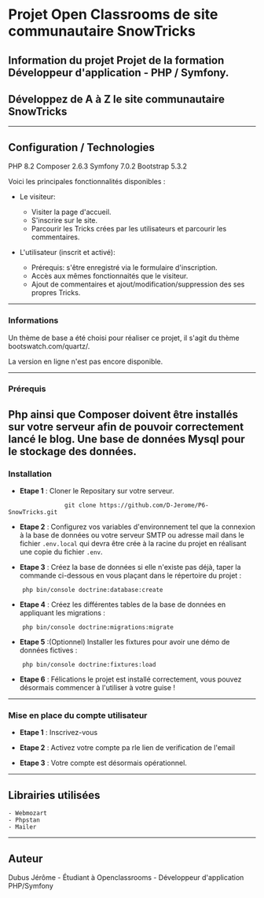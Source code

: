 # Projet Open Classrooms de site communautaire SnowTricks

Information du projet
Projet de la formation Développeur d'application - PHP / Symfony.
----------------------------------------------------------------------------------------
## Développez de A à Z le site communautaire SnowTricks


----------------------------------------------------------------------------------------

## Configuration / Technologies

PHP 8.2
Composer 2.6.3
Symfony 7.0.2
Bootstrap 5.3.2


Voici les principales fonctionnalités disponibles :

*  Le visiteur:

    *  Visiter la page d'accueil.
    *  S'inscrire sur le site.
    *  Parcourir les Tricks crées par les utilisateurs et parcourir les commentaires.

*  L'utilisateur (inscrit et activé):

    *  Prérequis: s'être enregistré via le formulaire d'inscription.
    *  Accès aux mêmes fonctionnaités que le visiteur.
    *  Ajout de commentaires et ajout/modification/suppression des ses propres Tricks.

----------------------------------------------------------------------------------------
### Informations

Un thème de base a été choisi pour réaliser ce projet, il s'agit du thème  bootswatch.com/quartz/.

La version en ligne n'est pas encore disponible.

----------------------------------------------------------------------------------------
### Prérequis

Php ainsi que Composer doivent être installés sur votre serveur afin de pouvoir correctement lancé le blog.
Une base de données Mysql pour le stockage des données.
----------------------------------------------------------------------------------------
### Installation

*  **Etape 1** : Cloner le Repositary sur votre serveur.
```
                git clone https://github.com/D-Jerome/P6-SnowTricks.git
```
*  **Etape 2** : Configurez vos variables d'environnement tel que la connexion à la base de données ou votre serveur SMTP ou adresse mail dans le fichier `.env.local` qui devra être crée à la racine du projet en réalisant une copie du fichier `.env`.


*  **Etape 3** : Créez la base de données si elle n'existe pas déjà, taper la commande ci-dessous en vous plaçant dans le répertoire du projet :
```
    php bin/console doctrine:database:create
```
*  **Etape 4** : Créez les différentes tables de la base de données en appliquant les migrations :
```
    php bin/console doctrine:migrations:migrate
```
*  **Etape 5** :(Optionnel) Installer les fixtures pour avoir une démo de données fictives :
```
    php bin/console doctrine:fixtures:load
```
*  **Etape 6** : Félications le projet est installé correctement, vous pouvez désormais commencer à l'utiliser à votre guise !


----------------------------------------------------------------------------------------
### Mise en place du compte utilisateur 

*  **Etape 1** : Inscrivez-vous 

*  **Etape 2** : Activez votre compte pa rle lien de verification de l'email 

*  **Etape 3** : Votre compte est désormais opérationnel.

----------------------------------------------------------------------------------------
## Librairies utilisées

    - Webmozart
    - Phpstan
    - Mailer
----------------------------------------------------------------------------------------
## Auteur

Dubus Jérôme - Étudiant à Openclassrooms - Développeur d'application PHP/Symfony
